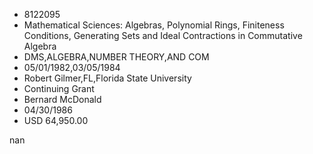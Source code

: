 
* 8122095
* Mathematical Sciences: Algebras, Polynomial Rings, Finiteness Conditions, Generating Sets and Ideal Contractions in Commutative Algebra
* DMS,ALGEBRA,NUMBER THEORY,AND COM
* 05/01/1982,03/05/1984
* Robert Gilmer,FL,Florida State University
* Continuing Grant
* Bernard McDonald
* 04/30/1986
* USD 64,950.00

nan
